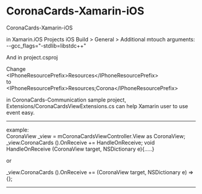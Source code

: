 CoronaCards-Xamarin-iOS
=======================

CoronaCards-Xamarin-iOS

in Xamarin.iOS Projects
iOS Build > General > Additional mtouch arguments:
--gcc_flags="-stdlib=libstdc++"

And in project.csproj 

Change
<br>
\<IPhoneResourcePrefix>Resources\</IPhoneResourcePrefix> 
<br>
to
<br>
\<IPhoneResourcePrefix>Resources;Corona\</IPhoneResourcePrefix>

in CoronaCards-Communication sample project, Extensions/CoronaCardsViewExtensions.cs can help Xamarin user to use event easy.

----------------------------------------------------------------------------------------
example:
<br>
CoronaView _view = mCoronaCardsViewController.View as CoronaView;
_view.CoronaCards ().OnReceive += HandleOnReceive;
void HandleOnReceive (CoronaView target, NSDictionary e){.....}
 
or 
 
_view.CoronaCards ().OnReceive += (CoronaView target, NSDictionary e) => {};

----------------------------------------------------------------------------------------

